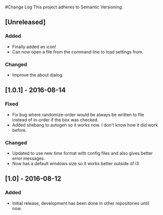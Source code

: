 #Change Log
This project adheres to Semantic Versioning.

## [Unreleased]
### Added
- Finally added an icon!
- Can now open a file from the command line to load settings from.

### Changed
- Improve the about dialog.

## [1.0.1] - 2016-08-14
### Fixed
- Fix bug where randomize-order would be always be written to file instead of
in-order if the box was checked.
- Added shebang to autogen so it works now. I don't know how it did work
before.

### Changed
- Updated to use new time format with config files and also gives better
error messages.
- Now has a default windows size so it works better outside of i3

## [1.0] - 2016-08-12
### Added
- Initial release, development has been done in other repositories until now.
